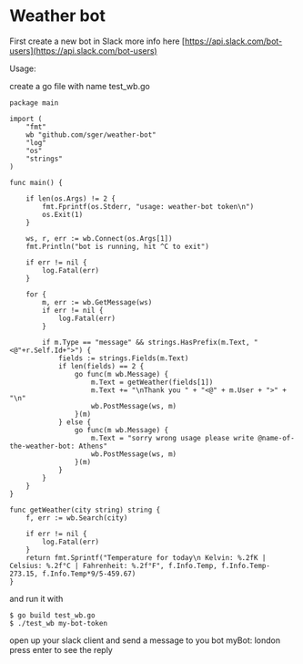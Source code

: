 # Weather bot

First create a new bot in Slack more info here [https://api.slack.com/bot-users](https://api.slack.com/bot-users)

Usage:

create a go file with name test_wb.go

```
package main

import (
	"fmt"
	wb "github.com/sger/weather-bot"
	"log"
	"os"
	"strings"
)

func main() {

	if len(os.Args) != 2 {
		fmt.Fprintf(os.Stderr, "usage: weather-bot token\n")
		os.Exit(1)
	}

	ws, r, err := wb.Connect(os.Args[1])
	fmt.Println("bot is running, hit ^C to exit")

	if err != nil {
		log.Fatal(err)
	}

	for {
		m, err := wb.GetMessage(ws)
		if err != nil {
			log.Fatal(err)
		}

		if m.Type == "message" && strings.HasPrefix(m.Text, "<@"+r.Self.Id+">") {
			fields := strings.Fields(m.Text)
			if len(fields) == 2 {
				go func(m wb.Message) {
					m.Text = getWeather(fields[1])
					m.Text += "\nThank you " + "<@" + m.User + ">" + "\n"
					wb.PostMessage(ws, m)
				}(m)
			} else {
				go func(m wb.Message) {
					m.Text = "sorry wrong usage please write @name-of-the-weather-bot: Athens"
					wb.PostMessage(ws, m)
				}(m)
			}
		}
	}
}

func getWeather(city string) string {
	f, err := wb.Search(city)

	if err != nil {
		log.Fatal(err)
	}
	return fmt.Sprintf("Temperature for today\n Kelvin: %.2fK | Celsius: %.2f°C | Fahrenheit: %.2f°F", f.Info.Temp, f.Info.Temp-273.15, f.Info.Temp*9/5-459.67)
}
```

and run it with
```
$ go build test_wb.go
$ ./test_wb my-bot-token
```
open up your slack client and send a message to you bot myBot: london press enter to see the reply



